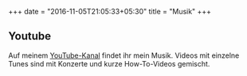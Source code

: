 +++
date = "2016-11-05T21:05:33+05:30"
title = "Musik"
+++	

## Youtube

Auf meinem [YouTube-Kanal](https://www.youtube.com/channel/UCCAKdKHGW2KUdbmLCd4d3eg) findet ihr mein Musik. Videos mit einzelne Tunes sind mit Konzerte und kurze How-To-Videos gemischt.
